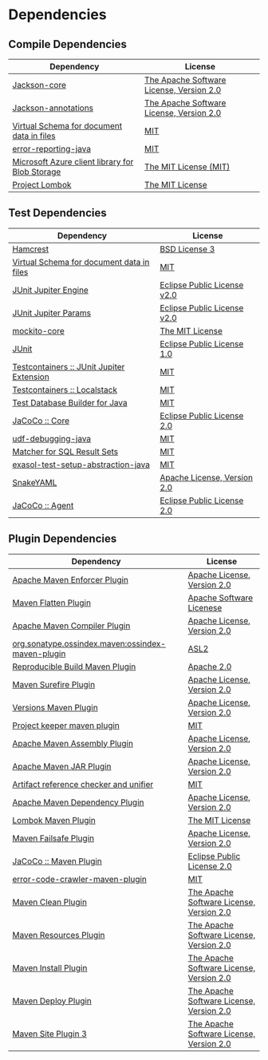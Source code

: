 <!-- @formatter:off -->
# Dependencies

## Compile Dependencies

| Dependency                                           | License                                       |
| ---------------------------------------------------- | --------------------------------------------- |
| [Jackson-core][0]                                    | [The Apache Software License, Version 2.0][1] |
| [Jackson-annotations][2]                             | [The Apache Software License, Version 2.0][1] |
| [Virtual Schema for document data in files][4]       | [MIT][5]                                      |
| [error-reporting-java][6]                            | [MIT][5]                                      |
| [Microsoft Azure client library for Blob Storage][8] | [The MIT License (MIT)][9]                    |
| [Project Lombok][10]                                 | [The MIT License][11]                         |

## Test Dependencies

| Dependency                                      | License                           |
| ----------------------------------------------- | --------------------------------- |
| [Hamcrest][12]                                  | [BSD License 3][13]               |
| [Virtual Schema for document data in files][4]  | [MIT][5]                          |
| [JUnit Jupiter Engine][16]                      | [Eclipse Public License v2.0][17] |
| [JUnit Jupiter Params][16]                      | [Eclipse Public License v2.0][17] |
| [mockito-core][20]                              | [The MIT License][21]             |
| [JUnit][22]                                     | [Eclipse Public License 1.0][23]  |
| [Testcontainers :: JUnit Jupiter Extension][24] | [MIT][9]                          |
| [Testcontainers :: Localstack][24]              | [MIT][9]                          |
| [Test Database Builder for Java][28]            | [MIT][5]                          |
| [JaCoCo :: Core][30]                            | [Eclipse Public License 2.0][31]  |
| [udf-debugging-java][32]                        | [MIT][5]                          |
| [Matcher for SQL Result Sets][34]               | [MIT][5]                          |
| [exasol-test-setup-abstraction-java][36]        | [MIT][5]                          |
| [SnakeYAML][38]                                 | [Apache License, Version 2.0][1]  |
| [JaCoCo :: Agent][30]                           | [Eclipse Public License 2.0][31]  |

## Plugin Dependencies

| Dependency                                              | License                                       |
| ------------------------------------------------------- | --------------------------------------------- |
| [Apache Maven Enforcer Plugin][42]                      | [Apache License, Version 2.0][43]             |
| [Maven Flatten Plugin][44]                              | [Apache Software Licenese][1]                 |
| [Apache Maven Compiler Plugin][46]                      | [Apache License, Version 2.0][43]             |
| [org.sonatype.ossindex.maven:ossindex-maven-plugin][48] | [ASL2][1]                                     |
| [Reproducible Build Maven Plugin][50]                   | [Apache 2.0][1]                               |
| [Maven Surefire Plugin][52]                             | [Apache License, Version 2.0][43]             |
| [Versions Maven Plugin][54]                             | [Apache License, Version 2.0][43]             |
| [Project keeper maven plugin][56]                       | [MIT][5]                                      |
| [Apache Maven Assembly Plugin][58]                      | [Apache License, Version 2.0][43]             |
| [Apache Maven JAR Plugin][60]                           | [Apache License, Version 2.0][43]             |
| [Artifact reference checker and unifier][62]            | [MIT][5]                                      |
| [Apache Maven Dependency Plugin][64]                    | [Apache License, Version 2.0][43]             |
| [Lombok Maven Plugin][66]                               | [The MIT License][5]                          |
| [Maven Failsafe Plugin][68]                             | [Apache License, Version 2.0][43]             |
| [JaCoCo :: Maven Plugin][70]                            | [Eclipse Public License 2.0][31]              |
| [error-code-crawler-maven-plugin][72]                   | [MIT][5]                                      |
| [Maven Clean Plugin][74]                                | [The Apache Software License, Version 2.0][1] |
| [Maven Resources Plugin][76]                            | [The Apache Software License, Version 2.0][1] |
| [Maven Install Plugin][78]                              | [The Apache Software License, Version 2.0][1] |
| [Maven Deploy Plugin][80]                               | [The Apache Software License, Version 2.0][1] |
| [Maven Site Plugin 3][82]                               | [The Apache Software License, Version 2.0][1] |

[30]: https://www.eclemma.org/jacoco/index.html
[38]: http://www.snakeyaml.org
[6]: https://github.com/exasol/error-reporting-java
[4]: https://github.com/exasol/virtual-schema-common-document-files
[1]: http://www.apache.org/licenses/LICENSE-2.0.txt
[10]: https://projectlombok.org
[52]: https://maven.apache.org/surefire/maven-surefire-plugin/
[74]: http://maven.apache.org/plugins/maven-clean-plugin/
[5]: https://opensource.org/licenses/MIT
[20]: https://github.com/mockito/mockito
[68]: https://maven.apache.org/surefire/maven-failsafe-plugin/
[28]: https://github.com/exasol/test-db-builder-java
[54]: http://www.mojohaus.org/versions-maven-plugin/
[13]: http://opensource.org/licenses/BSD-3-Clause
[46]: https://maven.apache.org/plugins/maven-compiler-plugin/
[9]: http://opensource.org/licenses/MIT
[22]: http://junit.org
[31]: https://www.eclipse.org/legal/epl-2.0/
[2]: http://github.com/FasterXML/jackson
[23]: http://www.eclipse.org/legal/epl-v10.html
[70]: https://www.jacoco.org/jacoco/trunk/doc/maven.html
[21]: https://github.com/mockito/mockito/blob/main/LICENSE
[11]: https://projectlombok.org/LICENSE
[34]: https://github.com/exasol/hamcrest-resultset-matcher
[50]: http://zlika.github.io/reproducible-build-maven-plugin
[64]: https://maven.apache.org/plugins/maven-dependency-plugin/
[43]: https://www.apache.org/licenses/LICENSE-2.0.txt
[42]: https://maven.apache.org/enforcer/maven-enforcer-plugin/
[66]: https://awhitford.github.com/lombok.maven/lombok-maven-plugin/
[8]: https://github.com/Azure/azure-sdk-for-java
[56]: https://github.com/exasol/project-keeper-maven-plugin/project-keeper-maven-plugin-generated-parent/project-keeper-maven-plugin
[17]: https://www.eclipse.org/legal/epl-v20.html
[78]: http://maven.apache.org/plugins/maven-install-plugin/
[16]: https://junit.org/junit5/
[48]: https://sonatype.github.io/ossindex-maven/maven-plugin/
[24]: https://testcontainers.org
[44]: https://www.mojohaus.org/flatten-maven-plugin/flatten-maven-plugin
[32]: https://github.com/exasol/udf-debugging-java
[12]: http://hamcrest.org/JavaHamcrest/
[80]: http://maven.apache.org/plugins/maven-deploy-plugin/
[82]: http://maven.apache.org/plugins/maven-site-plugin/
[76]: http://maven.apache.org/plugins/maven-resources-plugin/
[62]: https://github.com/exasol/artifact-reference-checker-maven-plugin
[72]: https://github.com/exasol/error-code-crawler-maven-plugin
[36]: https://github.com/exasol/exasol-test-setup-abstraction-java
[0]: https://github.com/FasterXML/jackson-core
[60]: https://maven.apache.org/plugins/maven-jar-plugin/
[58]: https://maven.apache.org/plugins/maven-assembly-plugin/
